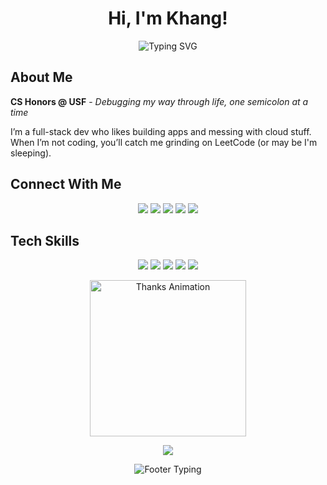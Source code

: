 # <div align="center">Hi, I'm Khang! </div>
<div align="center">
  <img src="https://readme-typing-svg.herokuapp.com?font=Fira+Code&weight=600&size=28&pause=1000&color=00D4FF&center=true&vCenter=true&random=false&width=600&lines=Full+Stack+Developer+%F0%9F%9A%80;Software+Engineer+%F0%9F%92%BB;Cloud+%26+DevOps+Architecture+%F0%9F%94%A7" alt="Typing SVG" />
</div>


## About Me
**CS Honors @ USF** - *Debugging my way through life, one semicolon at a time* 

I’m a full-stack dev who likes building apps and messing with cloud stuff. When I’m not coding, you’ll catch me grinding on LeetCode (or may be I'm sleeping). 

## Connect With Me  

<p align="center">
  <a href="https://www.linkedin.com/in/tuankhangphan/" target="_blank"><img src="https://img.shields.io/badge/LinkedIn-%230A66C2.svg?style=for-the-badge&logo=linkedin&logoColor=white"/></a>
  <a href="https://www.facebook.com/profile.php?id=100078998434458" target="_blank"><img src="https://img.shields.io/badge/Facebook-%231877F2.svg?style=for-the-badge&logo=facebook&logoColor=white"/></a>
  <a href="https://leetcode.com/u/KHcqTUn9ld/" target="_blank"><img src="https://img.shields.io/badge/LeetCode-%23FFA116.svg?style=for-the-badge&logo=leetcode&logoColor=white"/></a>
  <a href="mailto:2006tuankhang@gmail.com" target="_blank"><img src="https://img.shields.io/badge/Email-%23EA4335.svg?style=for-the-badge&logo=gmail&logoColor=white"/></a>
  <a href="https://portfoliokhang.vercel.app" target="_blank"><img src="https://img.shields.io/badge/Portfolio-%23000000.svg?style=for-the-badge&logo=github&logoColor=white"/></a>
</p>


## Tech Skills
<div align="center">
  <img src="https://skillicons.dev/icons?i=js,ts,python,java,cpp,go,c,html,css&theme=dark&perline=9" />
  <img src="https://skillicons.dev/icons?i=react,nextjs,redux,tailwind,vite&theme=dark" />
  <img src="https://skillicons.dev/icons?i=nodejs,express,django,fastapi,flask,spring,dotnet&theme=dark" />
  <img src="https://skillicons.dev/icons?i=mongodb,postgresql,redis,firebase,supabase&theme=dark" />
  <img src="https://skillicons.dev/icons?i=aws,gcp,docker,kubernetes,githubactions&theme=dark" />
</div>

<p align="center">
  <img src="https://media.giphy.com/media/LmNwrBhejkK9EFP504/giphy.gif" width="250" alt="Thanks Animation"/>
</p>
<p align="center">
  <img src="https://capsule-render.vercel.app/api?type=waving&color=gradient&customColorList=6,11,20&height=150&section=footer&text=Thanks%20for%20visiting!&fontSize=42&fontColor=fff&animation=twinkling&fontAlignY=65"/>
</p>
<p align="center">
  <img src="https://readme-typing-svg.herokuapp.com?font=Fira+Code&weight=600&size=22&pause=2000&color=00F5FF&center=true&vCenter=true&width=800&lines=Let's+build+something+amazing+together!+🚀;Always+open+to+collaborate+on+exciting+projects!+✨;Feel+free+to+reach+out+anytime!+📧" alt="Footer Typing"/>
</p>
